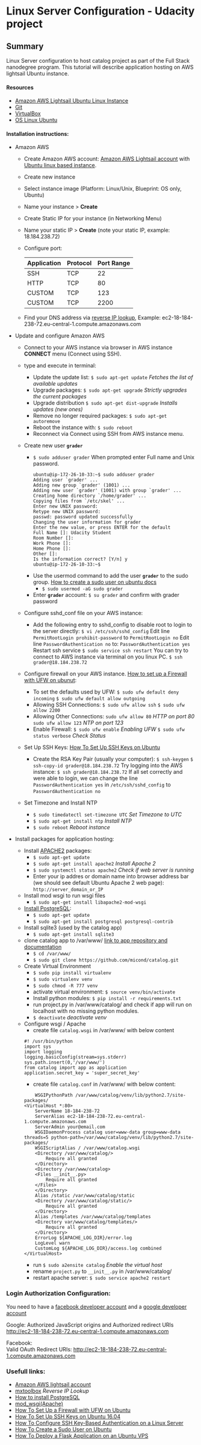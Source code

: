 # Linux Server Configuration - Udacity project

## Summary
Linux Server configuration to host catalog project as part of the Full Stack nanodegree program.
This tutorial will describe application hosting on AWS lightsail Ubuntu instance.

#### Resources
- [Amazon AWS Lightsail Ubuntu Linux Instance](https://lightsail.aws.amazon.com/ls/docs/getting-started/article/getting-started-with-amazon-lightsail)
-  [Git](https://git-scm.com/)
- [VirtualBox](https://www.virtualbox.org)
- [OS Linux Ubuntu](https://www.ubuntu.com)

#### Installation instructions:

- Amazon AWS 

    - Create Amazon AWS account: [Amazon AWS Lightsail account](https://portal.aws.amazon.com/) with [Ubuntu linux based instance](https://lightsail.aws.amazon.com/ls/docs/en/articles/getting-started-with-amazon-lightsail). 
    - Create new instance
    - Select instance image (Platform: Linux/Unix, Blueprint: OS only, Ubuntu)
    - Name your instance > **Create**
    - Create Static IP for your instance (in Networking Menu)
    - Name your static IP > **Create** (note your static IP, example: 18.184.238.72)
    - Configure port:

        | Application   | Protocol      | Port Range  |
        | ------------- |---------------| ------------|
        | SSH           | TCP           | 22          |
        | HTTP          | TCP           | 80          |
        | CUSTOM        | TCP           | 123         |
        | CUSTOM        | TCP           | 2200        |

     - Find your DNS address via [reverse IP lookup](https://mxtoolbox.com), Example: ec2-18-184-238-72.eu-central-1.compute.amazonaws.com


- Update and configure Amazon AWS 
     - Connect to your AWS instance via browser in AWS instance **CONNECT** menu (Connect using SSH).
     - type and execute in terminal: 
         - Update the update list: `$ sudo apt-get update` _Fetches the list of available updates_
         - Upgrade packages: `$ sudo apt-get upgrade` _Strictly upgrades the current packages_
         - Upgrade distribution `$ sudo apt-get dist-upgrade` _Installs updates (new ones)_
         - Remove no longer required packages: `$ sudo apt-get autoremove`
         - Reboot the instance with: `$ sudo reboot`
         - Reconnect via Connect using SSH from AWS instance menu.
    - Create new user **`grader`**
        - `$ sudo adduser grader` When prompted enter Full name and Unix password.
             ``` 
            ubuntu@ip-172-26-10-33:~$ sudo adduser grader
            Adding user `grader' ...
            Adding new group `grader' (1001) ...
            Adding new user `grader' (1001) with group `grader' ...
            Creating home directory `/home/grader' ...
            Copying files from `/etc/skel' ...
            Enter new UNIX password: 
            Retype new UNIX password: 
            passwd: password updated successfully
            Changing the user information for grader
            Enter the new value, or press ENTER for the default
            Full Name []: Udacity Student
            Room Number []: 
            Work Phone []: 
            Home Phone []: 
            Other []: 
            Is the information correct? [Y/n] y
            ubuntu@ip-172-26-10-33:~$ 
            ```
        - Use the usermod command to add the user **`grader`** to the sudo group. [How to create a sudo user on ubuntu docs](https://www.digitalocean.com/community/tutorials/how-to-create-a-sudo-user-on-ubuntu-quickstart)
            - `$ sudo usermod -aG sudo grader`
        - Enter **`grader`** account: `$ su grader` and confirm with grader password
        
    - Configure sshd_conf file on your AWS instance:
        - Add the following entry to sshd_config to disable root to login to the server directly:
        `$ vi /etc/ssh/sshd_config` 
        Edit line `PermitRootLogin prohibit-password` to `PermitRootLogin no`
        Edit line `PasswordAuthentication no` to: `PasswordAuthentication yes`
        Restart ssh service `$ sudo service ssh restart`
        You can try to connect to AWS instance via terminal on you linux PC.
        `$ ssh grader@18.184.238.72` 
    - Configure firewall on your AWS instance. [How to set up a Firewall with UFW on ubunut](https://www.digitalocean.com/community/tutorials/how-to-set-up-a-firewall-with-ufw-on-ubuntu-16-04):
        - To set the defaults used by UFW:
        `$ sudo ufw default deny incoming`
        `$ sudo ufw default allow outgoing`
        - Allowing SSH Connections:
        `$ sudo ufw allow ssh`
        `$ sudo ufw allow 2200`
        - Allowing Other Connections:
        `sudo ufw allow 80` _HTTP on port 80_
        `sudo ufw allow 123` _NTP on port 123_
        - Enable Firewall:
        `$ sudo ufw enable` _Enabling UFW_
        `$ sudo ufw status verbose` _Check Status_
    - Set Up SSH Keys: [How To Set Up SSH Keys on Ubuntu](https://www.digitalocean.com/community/tutorials/how-to-set-up-ssh-keys-on-ubuntu-1604)
        - Create the RSA Key Pair (usually your computer): 
        `$ ssh-keygen`
        `$ ssh-copy-id grader@18.184.238.72`
        Try logging into the AWS instance:
        `$ ssh grader@18.184.238.72`
        If all set correctly and were able to login, we can change the line `PasswordAuthentication yes` in `/etc/ssh/sshd_config` to `PasswordAuthentication no`
    - Set Timezone and Install NTP
        - `$ sudo timedatectl set-timezone UTC` _Set Timezone to UTC_
        - `$ sudo apt-get install ntp` _Install NTP_
        - `$ sudo reboot` _Reboot instance_

- Install packages for application hosting:
    - Install [APACHE2](https://www.digitalocean.com/community/tutorials/how-to-install-the-apache-web-server-on-ubuntu-16-04) packages:
        - `$ sudo apt-get update`
        - `$ sudo apt-get install apache2` _Install Apache 2_
        - `$ sudo systemctl status apache2` _Check if web server is running_
        - Enter your ip addres or domain name into browser address bar (we should see default Ubuntu Apache 2 web page): `http://server_domain_or_IP`
    - Install mod wsgi to run wsgi files
        - `$ sudo apt-get install libapache2-mod-wsgi`
    - [Install PostgreSQL](https://www.digitalocean.com/community/tutorials/how-to-install-and-use-postgresql-on-ubuntu-16-04):
        - `$ sudo apt-get update`
        - `$ sudo apt-get install postgresql postgresql-contrib`
    - Install sqlite3 (used by the catalog app)
        - `$ sudo apt-get install sqlite3`  
    - clone catalog app to /var/www/ [link to app repository and documentation](https://github.com/micond/catalog)
        - `$ cd /var/www/`      
        - `$ sudo git clone https://github.com/micond/catalog.git`
    - Create Virtual Environment
        - `$ sudo pip install virtualenv`
        - `$ sudo virtualenv venv`
        - `$ sudo chmod -R 777 venv`
        - activate virtual environment: `$ source venv/bin/activate`
        - Install python modules: `$ pip install -r requirements.txt`
        - run project.py in /var/www/catalog/ and check if app will run on localhost with no missing python modules.
        - `$ deactivate` _deactivate venv_
    - Configure wsgi / Apache
        - create file `catalog.wsgi` in /var/www/ with below content
         ``` 
        #! /usr/bin/python
        import sys
        import logging
        logging.basicConfig(stream=sys.stderr)
        sys.path.insert(0,'/var/www/')
        from catalog import app as application
        application.secret_key = 'super_secret_key'
        ```
        - create file `catalog.conf` in /var/www/ with below content:
        ```
            WSGIPythonPath /var/www/catalog/venv/lib/python2.7/site-packages/
        <VirtualHost *:80>
            ServerName 18-184-238-72
            ServerAlias ec2-18-184-238-72.eu-central-1.compute.amazonaws.com
            ServerAdmin your@email.com
            WSGIDaemonProcess catalog user=www-data group=www-data threads=5 python-path=/var/www/catalog/venv/lib/python2.7/site-packages/
            WSGIScriptAlias / /var/www/catalog.wsgi
            <Directory /var/www/catalog/>
                Require all granted
            </Directory>
            <Directory /var/www/catalog>
            <Files __init__.py>
                Require all granted
            </Files>
            </Directory>
            Alias /static /var/www/catalog/static
            <Directory /var/www/catalog/static/>
                Require all granted
            </Directory>
            Alias /templates /var/www/catalog/templates
            <Directory var/www/catalog/templates/>
                Require all granted
            </Directory>
            ErrorLog ${APACHE_LOG_DIR}/error.log
            LogLevel warn
            CustomLog ${APACHE_LOG_DIR}/access.log combined
        </VirtualHost>
        ```
        - run `$ sudo a2ensite catalog` _Enable the virtual host_
        - rename `project.py` to `__init__.py` in /var/www/catalog/
        - restart apache server: `$ sudo service apache2 restart`
### Login Authorization Configuration:
You need to have a [facebook developer account](https://developers.facebook.com/) and a [google developer account](https://console.developers.google.com/)

Google:
Authorized JavaScript origins and Authorized redirect URIs
http://ec2-18-184-238-72.eu-central-1.compute.amazonaws.com

Facebook:      
Valid OAuth Redirect URIs:
http://ec2-18-184-238-72.eu-central-1.compute.amazonaws.com
        
### Usefull links:
- [Amazon AWS lightsail account](https://portal.aws.amazon.com/)
- [mxtoolbox](https://mxtoolbox.com/SuperTool.aspx) _Reverse IP Lookup_
- [How to install PostgreSQL](https://www.digitalocean.com/community/tutorials/how-to-install-and-use-postgresql-on-ubuntu-16-04)
- [mod_wsgi(Apache)](http://flask.pocoo.org/docs/0.12/deploying/mod_wsgi/)
- [How To Set Up a Firewall with UFW on Ubuntu](https://www.digitalocean.com/community/tutorials/how-to-set-up-a-firewall-with-ufw-on-ubuntu-16-04)
- [How To Set Up SSH Keys on Ubuntu 16.04](https://www.digitalocean.com/community/tutorials/how-to-set-up-ssh-keys-on-ubuntu-1604)
- [How To Configure SSH Key-Based Authentication on a Linux Server](https://www.digitalocean.com/community/tutorials/how-to-configure-ssh-key-based-authentication-on-a-linux-server)
- [How To Create a Sudo User on Ubuntu](https://www.digitalocean.com/community/tutorials/how-to-create-a-sudo-user-on-ubuntu-quickstart)
- [How To Deploy a Flask Application on an Ubuntu VPS](https://www.digitalocean.com/community/tutorials/how-to-deploy-a-flask-application-on-an-ubuntu-vps)
        
